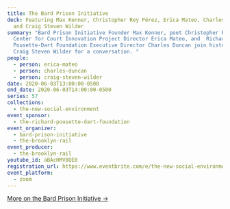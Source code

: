 ```yaml
---
title: The Bard Prison Initiative
deck: Featuring Max Kenner, Christopher Rey Pérez, Erica Mateo, Charles Duncan,
  and Craig Steven Wilder
summary: "Bard Prison Initiative Founder Max Kenner, poet Christopher Rey Pérez,
  Center for Court Innovation Project Director Erica Mateo, and  Richard
  Pousette-Dart Foundation Executive Director Charles Duncan join historian
  Craig Steven Wilder for a conversation. "
people:
  - person: erica-mateo
  - person: charles-duncan
  - person: craig-steven-wilder
date: 2020-06-03T13:00:00-0500
end_date: 2020-06-03T14:00:00-0500
series: 57
collections:
  - the-new-social-environment
event_sponsor:
  - the-richard-pousette-dart-foundation
event_organizer:
  - bard-prison-initiative
  - the-brooklyn-rail
event_producer:
  - the-brooklyn-rail
youtube_id: aBAcHMV8QE0
registration_url: https://www.eventbrite.com/e/the-new-social-environment-57-bard-prison-initiative-tickets-106787851338
event_platform:
  - zoom
---
```

[M﻿ore on the Bard Prison Initiative →](https://bpi.bard.edu/)